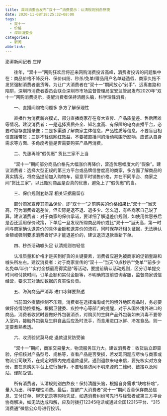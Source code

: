 ```yaml
---
title: 深圳消委会发布“双十一”消费提示：认清规则别白熬夜
date: 2020-11-08T18:25:32+08:00
tags:
  - 双十一
  - 价格
  - 深圳消委会
categories:
  - 新闻
abbrlink:
---
```


澎湃新闻记者 庄岸

　　往年，“双十一”网购狂欢后将迎来网购消费投诉高峰，消费者投诉的问题集中在：商品价格不降反升、保价纠纷、秒杀/免单/赠品用户名单疑造假、商家久拖不发货强制消费者退货等。为让广大消费者在“双十一”期间放心“剁手”、远离套路和陷阱，深圳市消费者委员会联合深圳市市场监督管理局宝安监管局发布2020年“双十一”网购消费提示，提醒消费者保持清醒头脑，科学理性消费。

　　一、直播间购物问题多 多方了解保理性

　　直播作为消费新兴模式，部分直播商家存在夸大宣传、产品质量差、售后困难等情况。建议消费者：一是选择资质齐全、知名度高、有保障的电商直播平台，必要时留存直播录像；二是多渠道了解商家主体信息，产品性质等信息，不要盲目相信直播带货；三是不轻信网红效益，不要被直播间的活动氛围所影响，应该从自身需求等方面、多角度考量是否需要购买产品再消费。

　　二、先涨再降“假优惠” 货比三家不上当

　　“双十一”期间部分商品价格先大幅涨价再降价，营造优惠幅度大的“假象”。建议消费者：选择大型正规的第三方平台或品牌信誉度高的商家，多方面了解商品的真实情况，将商品提前加入购物车，留意平时销售价格，并在不同平台、商家之间“货比三家”，以此甄别商品是否真的优惠，避免上了“假优惠”的当。

　　三、保价规则套路深 相关证据需留存

　　部分商家宣传其商品保价，即“双十一”之前购买的价格如果比“双十一”当天高，可为消费者退差价，但实际是退不退、退多少、怎么退，有些商家自己说了算。建议消费者：对于商家的保价承诺，要详细了解退差价规则，如使用优惠券后是否还适用保价政策，下单后一旦发现所购商品降价或比“双十一”当天高，第一时间与商家确认退差价的具体金额和退差价的流程，同时保存好相关证据，无法确认金额或强制要求消费者好评才能退差价的，建议退货退款重新下单。

　　四、秒杀活动噱头足 认清规则勿轻信

　　认准质量和价格才是买到好货的关键要素，消费者应避免被商家的促销套路和噱头所左右。建议消费者：对于商家宣传的“双十一”当天“0点秒杀”“免单”“前多少名免单/半价”“实付金额最高得奖励”等活动，要提前确认活动规则，区分订单提交时间和付款时间，订单金额和实付金额等，不明确的提前咨询客服，监督商家诚信经营，要求其对活动数据的真实性负责。

　　五、海淘商品严消毒 进口冰鲜要熟透

　　当前国外疫情控制不乐观，消费者在选择海淘或代购境外地区商品时，务必要做好疫情防控措施。根据卫健委、疾控中心等部门的提醒，对于从国外境外进口的商品，消费者收货时要做好外包装消杀，对购买的生鲜产品外包装如未消毒不要带入室内，接触外包装及生鲜食品后应及时洗手，而食用进口冰鲜、冷冻食品，则一定要煮熟煮透。

　　六、收货验货莫马虎 退款退货防受骗

　　“双十一”期间，商家交易量大，物流服务压力大。建议消费者：收货后立即查验，仔细核对产品型号、规格等，查看产品是否受损，若发现问题应尽快与商家或物流公司联系，在规定时限内完成退款退货。遇到退款来电来信，要先核实对方身份，要在原购买平台上进行操作，不要轻易访问不明来源的二维码、链接以及网站，谨防受骗。

　　所有消费者，认清规则别白熬夜！保持清醒头脑，根据自身需求“缺啥补啥”，量入为出、科学理性消费。最后，提醒广大消费者“双十一”期间妥善保存商品信息、支付订单、聊天记录等购物凭证，如遇消费纠纷可先行与经营者或第三方平台协商解决，如无法达成和解，应及时拨打12345电话或通过全国12315平台、“315消费通”微信公众号进行投诉。